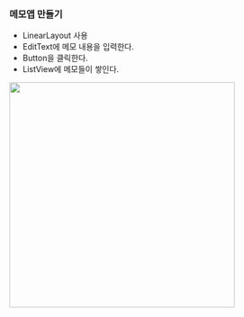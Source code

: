 ### 메모앱 만들기
* LinearLayout 사용
* EditText에 메모 내용을 입력한다.
* Button을 클릭한다.
* ListView에 메모들이 쌓인다.

<img src="https://github.com/user-attachments/assets/cead84bd-aca1-4889-9edd-185a5c26e3a8" width="400"/>

